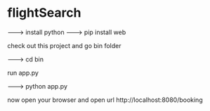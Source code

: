 # flightSearch

---> install python 
---> pip install web

check out this project and go bin folder

---> cd bin

run app.py

---> python app.py

now open your browser and open url http://localhost:8080/booking

